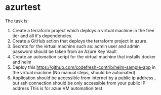 # azurtest
The task is:
1. Create a terraform project which deploys a virtual machine in the free tier and all it's dependencies.
2. Create a GitHub action that deploys the terraform project in azure.
3. Secrets for the virtual machine such as: admin user and admin password should be taken from an Azure Key Vault
4. Create an automation script for the virtual machine that installs docker and helm
5. Deploy this https://github.com/codefresh-contrib/helm-sample-app in the virtual machine (No manual steps, should be automated)
6. Application should be accessible from internet by a public ip address , but ssh connection should be only accessible from your public IP address This is for azue VM automation test
